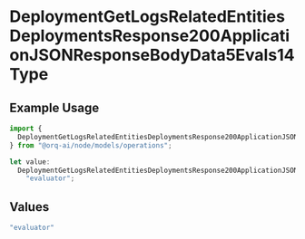 # DeploymentGetLogsRelatedEntitiesDeploymentsResponse200ApplicationJSONResponseBodyData5Evals14Type

## Example Usage

```typescript
import {
  DeploymentGetLogsRelatedEntitiesDeploymentsResponse200ApplicationJSONResponseBodyData5Evals14Type,
} from "@orq-ai/node/models/operations";

let value:
  DeploymentGetLogsRelatedEntitiesDeploymentsResponse200ApplicationJSONResponseBodyData5Evals14Type =
    "evaluator";
```

## Values

```typescript
"evaluator"
```